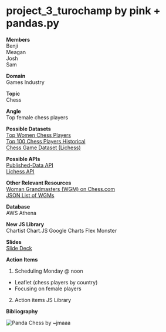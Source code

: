 # project_3_turochamp by pink + pandas.py

<b>Members</b></br> 
Benji</br>
Meagan</br>
Josh</br>
Sam</br>

<b>Domain</b></br> 
Games Industry

<b>Topic</b></br> 
Chess

<b>Angle</b></br> 
Top female chess players 

<b>Possible Datasets</b></br> 
<a href="https://www.kaggle.com/vikasojha98/top-women-chess-players">Top Women Chess Players</a></br>
<a href="https://www.kaggle.com/odartey/top-chess-players">Top 100 Chess Players Historical</a></br>
<a href="https://www.kaggle.com/datasnaek/chess">Chess Game Dataset (Lichess)</a></br>

<b>Possible APIs</b></br> 
<a href="https://www.chess.com/news/view/published-data-api">Published-Data API</a></br>
<a href="https://lichess.org/api">Lichess API</a></br>

<b>Other Relevant Resources</b></br> 
<a href="https://www.chess.com/members/titled-players/woman-grandmasters?&page=1">Woman Grandmasters (WGM) on Chess.com</a></br>
<a href="https://api.chess.com/pub/titled/WGM">JSON List of WGMs</a></br>

<b>Database</b></br> 
AWS Athena

<b>New JS Library</b></br>
Chartist
Chart.JS
Google Charts
Flex Monster

<b>Slides</b></br>
<a href="https://docs.google.com/presentation/d/1-GgaypWJtLD9YS8pDuaeQwrsGmZznVuhTCam62pIR6Q/edit?usp=sharing">Slide Deck</a></br>

<b>Action Items</b></br>
1. Scheduling 
Monday @ noon
- Leaflet (chess players by country)
- Focusing on female players

2. Action items
JS Library

<b>Bibliography</b></br>

<img src="https://64.media.tumblr.com/f8e0a9a5b5a0f2fd5538d5a7bba1273f/tumblr_mqbflxsjRg1rn2sy0o1_500.gifv" alt="Panda Chess
by ~jmaaa">
